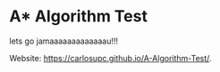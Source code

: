# A* Algorithm Test

lets go jamaaaaaaaaaaaaau!!!

Website: https://carlosupc.github.io/A-Algorithm-Test/.
